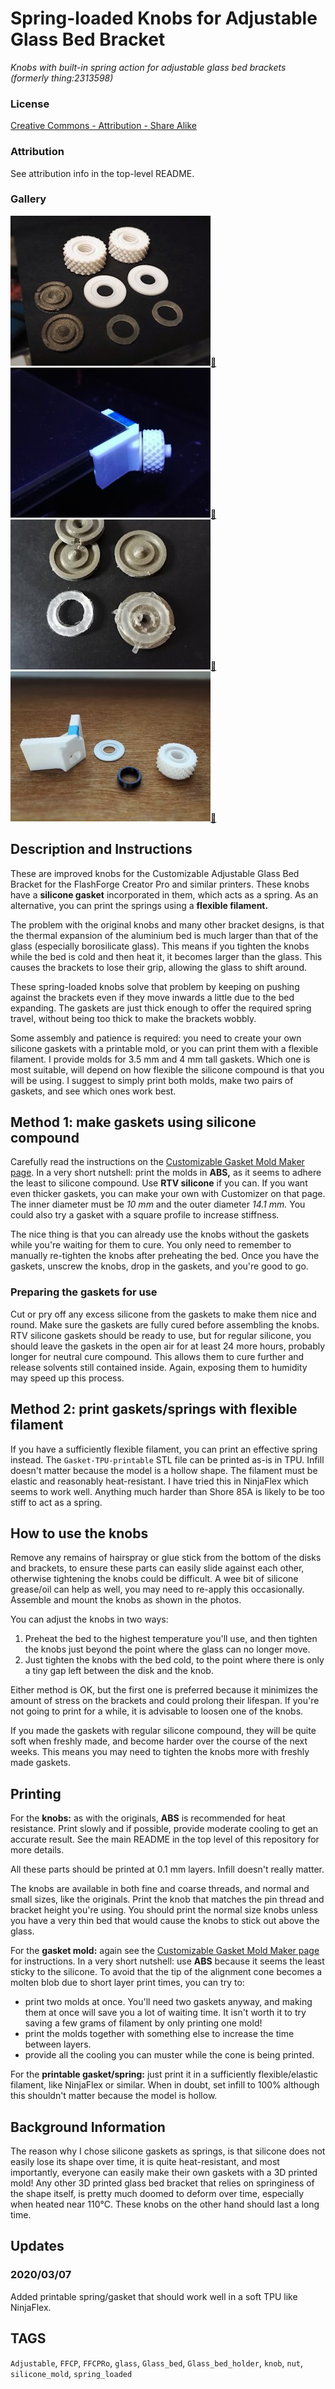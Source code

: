 # Spring-loaded Knobs for Adjustable Glass Bed Bracket
*Knobs with built-in spring action for adjustable glass bed brackets (formerly thing:2313598)*

### License
[Creative Commons - Attribution - Share Alike](https://creativecommons.org/licenses/by-sa/4.0/)

### Attribution
See attribution info in the top-level README.

### Gallery
![Photo 1](thumbs/springknobs1.jpg)[🔎](images/springknobs1.jpg) ![Photo 2](thumbs/springknobs2.jpg)[🔎](images/springknobs2.jpg) ![Photo 3](thumbs/springknobs3.jpg)[🔎](images/springknobs3.jpg) ![Photo 4 - TPU spring](thumbs/springknobs4.jpg)[🔎](images/springknobs4.jpg)


## Description and Instructions

These are improved knobs for the Customizable Adjustable Glass Bed Bracket for the FlashForge Creator Pro and similar printers. These knobs have a **silicone gasket** incorporated in them, which acts as a spring. As an alternative, you can print the springs using a **flexible filament.**

The problem with the original knobs and many other bracket designs, is that the thermal expansion of the aluminium bed is much larger than that of the glass (especially borosilicate glass). This means if you tighten the knobs while the bed is cold and then heat it, it becomes larger than the glass. This causes the brackets to lose their grip, allowing the glass to shift around.

These spring-loaded knobs solve that problem by keeping on pushing against the brackets even if they move inwards a little due to the bed expanding. The gaskets are just thick enough to offer the required spring travel, without being too thick to make the brackets wobbly.

Some assembly and patience is required: you need to create your own silicone gaskets with a printable mold, or you can print them with a flexible filament. I provide molds for 3.5 mm and 4 mm tall gaskets. Which one is most suitable, will depend on how flexible the silicone compound is that you will be using. I suggest to simply print both molds, make two pairs of gaskets, and see which ones work best.
 

## Method 1: make gaskets using silicone compound

Carefully read the instructions on the [Customizable Gasket Mold Maker page](https://www.thingiverse.com/thing:2287689). In a very short nutshell: print the molds in **ABS,** as it seems to adhere the least to silicone compound. Use **RTV silicone** if you can.
If you want even thicker gaskets, you can make your own with Customizer on that page. The inner diameter must be *10 mm* and the outer diameter *14.1 mm.* You could also try a gasket with a square profile to increase stiffness.

The nice thing is that you can already use the knobs without the gaskets while you're waiting for them to cure. You only need to remember to manually re-tighten the knobs after preheating the bed. Once you have the gaskets, unscrew the knobs, drop in the gaskets, and you're good to go.

### Preparing the gaskets for use

Cut or pry off any excess silicone from the gaskets to make them nice and round. Make sure the gaskets are fully cured before assembling the knobs. RTV silicone gaskets should be ready to use, but for regular silicone, you should leave the gaskets in the open air for at least 24 more hours, probably longer for neutral cure compound. This allows them to cure further and release solvents still contained inside. Again, exposing them to humidity may speed up this process.
 

## Method 2: print gaskets/springs with flexible filament

If you have a sufficiently flexible filament, you can print an effective spring instead. The `Gasket-TPU-printable` STL file can be printed as-is in TPU. Infill doesn't matter because the model is a hollow shape. The filament must be elastic and reasonably heat-resistant. I have tried this in NinjaFlex which seems to work well. Anything much harder than Shore 85A is likely to be too stiff to act as a spring.
 

## How to use the knobs

Remove any remains of hairspray or glue stick from the bottom of the disks and brackets, to ensure these parts can easily slide against each other, otherwise tightening the knobs could be difficult. A wee bit of silicone grease/oil can help as well, you may need to re-apply this occasionally. Assemble and mount the knobs as shown in the photos.

You can adjust the knobs in two ways:
1. Preheat the bed to the highest temperature you'll use, and then tighten the knobs just beyond the point where the glass can no longer move.
2. Just tighten the knobs with the bed cold, to the point where there is only a tiny gap left between the disk and the knob.

Either method is OK, but the first one is preferred because it minimizes the amount of stress on the brackets and could prolong their lifespan. If you're not going to print for a while, it is advisable to loosen one of the knobs.

If you made the gaskets with regular silicone compound, they will be quite soft when freshly made, and become harder over the course of the next weeks. This means you may need to tighten the knobs more with freshly made gaskets.
 

## Printing

For the **knobs:** as with the originals, **ABS** is recommended for heat resistance. Print slowly and if possible, provide moderate cooling to get an accurate result. See the main README in the top level of this repository for more details.

All these parts should be printed at 0.1 mm layers. Infill doesn't really matter.

The knobs are available in both fine and coarse threads, and normal and small sizes, like the originals. Print the knob that matches the pin thread and bracket height you're using. You should print the normal size knobs unless you have a very thin bed that would cause the knobs to stick out above the glass.

For the **gasket mold:** again see the [Customizable Gasket Mold Maker page](https://www.thingiverse.com/thing:2287689) for instructions. In a very short nutshell: use **ABS** because it seems the least sticky to the silicone.
To avoid that the tip of the alignment cone becomes a molten blob due to short layer print times, you can try to:
* print two molds at once. You'll need two gaskets anyway, and making them at once will save you a lot of waiting time. It isn't worth it to try saving a few grams of filament by only printing one mold!
* print the molds together with something else to increase the time between layers.
* provide all the cooling you can muster while the cone is being printed.

For the **printable gasket/spring:** just print it in a sufficiently flexible/elastic filament, like NinjaFlex or similar. When in doubt, set infill to 100% although this shouldn't matter because the model is hollow.
 

## Background Information

The reason why I chose silicone gaskets as springs, is that silicone does not easily lose its shape over time, it is quite heat-resistant, and most importantly, everyone can easily make their own gaskets with a 3D printed mold! Any other 3D printed glass bed bracket that relies on springiness of the shape itself, is pretty much doomed to deform over time, especially when heated near 110°C. These knobs on the other hand should last a long time.


## Updates

### 2020/03/07
Added printable spring/gasket that should work well in a soft TPU like NinjaFlex.


## TAGS

`Adjustable`, `FFCP`, `FFCPRo`, `glass`, `Glass_bed`, `Glass_bed_holder`, `knob`, `nut`, `silicone_mold`, `spring_loaded`
